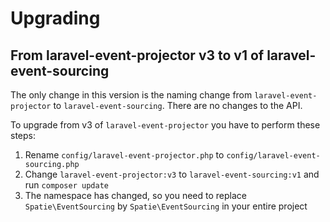 # Upgrading

## From laravel-event-projector v3 to v1 of laravel-event-sourcing

The only change in this version is the naming change from `laravel-event-projector` to `laravel-event-sourcing`. There are no changes to the API.

To upgrade from v3 of `laravel-event-projector` you have to perform these steps:
1. Rename `config/laravel-event-projector.php` to `config/laravel-event-sourcing.php`
2. Change `laravel-event-projector:v3` to `laravel-event-sourcing:v1` and run `composer update`
3. The namespace has changed, so you need to replace `Spatie\EventSourcing` by `Spatie\EventSourcing` in your entire project
